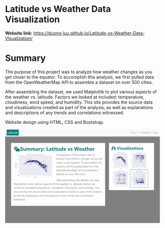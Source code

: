 # Latitude vs Weather Data Visualization

<b>Website link:</b> https://duong-luu.github.io/Latitude-vs-Weather-Data-VIsualization/

# Summary
The purpose of this project was to analyze how weather changes as you get closer to the equator. To accomplish this analysis, we first pulled data from the OpenWeatherMap API to assemble a dataset on over 500 cities.

After assembling the dataset, we used Matplotlib to plot various aspects of the weather vs. latitude. Factors we looked at included: temperature, cloudiness, wind speed, and humidity. This site provides the source data and visualizations created as part of the analysis, as well as explanations and descriptions of any trends and correlations witnessed.

Website design using HTML, CSS and Bootstrap.



<img src = https://github.com/Duong-Luu/Latitude-vs-Weather-Data-VIsualization/blob/master/images/home.PNG>
